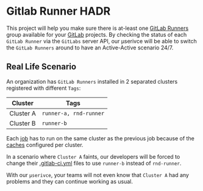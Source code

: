 # Gitlab Runner HADR

This project will help you make sure there is at-least one
[GitLab Runners](https://docs.gitlab.com/runner/) group available for your
[GitLab](https://docs.gitlab.com/ee/user/project/working_with_projects.html)
projects. By checking the status of each `GitLab Runner` via the `GitLabs`
server API, our μserivce will be able to switch the `GitLab Runners` around to
have an Active-Active scenario 24/7.

## Real Life Scenario

An organization has `GitLab Runners` installed in 2 separated clusters 
registered with different `Tags`:

| Cluster | Tags |
| --- | --- |
| Cluster A | `runner-a, rnd-runner` |
| Cluster B | `runner-b` |

Each [job](https://docs.gitlab.com/ee/ci/jobs/) has to run on the same cluster
as the previous job because of the
[caches](https://docs.gitlab.com/ee/ci/caching/) configured per cluster.

In a scenario where `Cluster A` faints, our developers will be forced to change
their [.gitlab-ci.yml](https://docs.gitlab.com/ee/ci/yaml/?query=.gitlab-ci)
files to use `runner-b` instead of `rnd-runner`.

With our `μserivce`, your teams will not even know that `Cluster A` had any
problems and they can continue working as usual.

